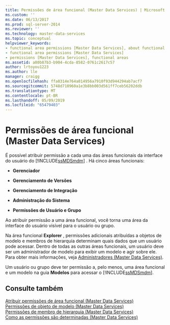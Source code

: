 ```yaml
---
title: Permissões de área funcional (Master Data Services) | Microsoft Docs
ms.custom: ''
ms.date: 06/13/2017
ms.prod: sql-server-2014
ms.reviewer: ''
ms.technology: master-data-services
ms.topic: conceptual
helpviewer_keywords:
- functional area permissions [Master Data Services], about functional area permissions
- functional area permissions [Master Data Services]
- permissions [Master Data Services], functional areas
ms.assetid: a80b87b3-b904-4cda-8582-0761c2617c57
author: lrtoyou1223
ms.author: lle
manager: craigg
ms.openlocfilehash: ffa8314e764a814956a7910f93d944294ab7acf7
ms.sourcegitcommit: 5748d710960a1e3b8bb003d561ff7ceb56202ddb
ms.translationtype: MT
ms.contentlocale: pt-BR
ms.lasthandoff: 05/09/2019
ms.locfileid: "65479403"
---
```

# <a name="functional-area-permissions-master-data-services"></a>Permissões de área funcional (Master Data Services)
  É possível atribuir permissão a cada uma das áreas funcionais da interface do usuário do [!INCLUDE[ssMDSmdm](../includes/ssmdsmdm-md.md)] . Há cinco áreas funcionais:  
  
-   **Gerenciador**  
  
-   **Gerenciamento de Versões**  
  
-   **Gerenciamento de Integração**  
  
-   **Administração do Sistema**  
  
-   **Permissões de Usuário e Grupo**  
  
 Ao atribuir permissão a uma área funcional, você torna uma área da interface do usuário visível para o usuário ou grupo.  
  
 Na área funcional **Explorer** , permissões adicionais atribuídas a objetos de modelo e membros de hierarquia determinam quais dados que um usuário pode acessar. Dentro de todas as outras áreas funcionais, um usuário deve ser um administrador de modelo para exibir um modelo e agir sobre ele. Para obter mais informações, veja [Administradores &#40;Master Data Services&#41;](administrators-master-data-services.md).  
  
 Um usuário ou grupo deve ter permissão a, pelo menos, uma área funcional e um modelo na guia **Modelos** para acessar o [!INCLUDE[ssMDSmdm](../includes/ssmdsmdm-md.md)].  
  
## <a name="see-also"></a>Consulte também  
 [Atribuir permissões de área funcional &#40;Master Data Services&#41;](../../2014/master-data-services/assign-functional-area-permissions-master-data-services.md)   
 [Permissões de objeto de modelo &#40;Master Data Services&#41;](../../2014/master-data-services/model-object-permissions-master-data-services.md)   
 [Permissões de membro de hierarquia &#40;Master Data Services&#41;](../../2014/master-data-services/hierarchy-member-permissions-master-data-services.md)   
 [Como as permissões são determinadas &#40;Master Data Services&#41;](../../2014/master-data-services/how-permissions-are-determined-master-data-services.md)  
  
  
